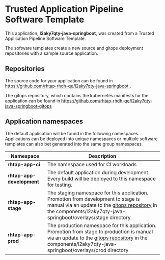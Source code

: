 # Trusted Application Pipeline Software Template

This application, **l2aky7qty-java-springboot**, was created from a Trusted Application Pipeline Software Template.

The software templates create a new source and gitops deployment repositories with a sample source application. 

## Repositories

The source code for your application can be found in [https://github.com/rhtap-rhdh-qe/l2aky7qty-java-springboot ](https://github.com/rhtap-rhdh-qe/l2aky7qty-java-springboot ).
 
The gitops repository, which contains the kubernetes manifests for the application can be found in 
[https://github.com/rhtap-rhdh-qe/l2aky7qty-java-springboot-gitops ](https://github.com/rhtap-rhdh-qe/l2aky7qty-java-springboot-gitops ) 

## Application namespaces 

The default application will be found in the following namespaces. Applications can be deployed into unique namespaces or multiple software templates can also bet generated into the same group namespaces.  

|  Namespace   |  Description   |  
| -------- | -------- |
| **rhtap-app-ci** | The namespace used for CI workloads |
| **rhtap-app-development** | The default application during development. Every build will be deployed to this namespace for testing. |
| **rhtap-app-stage** | The staging namespace for this application. Promotion from development to stage is manual via an update to the [gitops repository](https://github.com/rhtap-rhdh-qe/l2aky7qty-java-springboot-gitops ) in the components/l2aky7qty-java-springboot/overlays/stage directory |
| **rhtap-app-prod** | The production namespace for this application. Promotion from stage to production is manual via an update to the [gitops repository](https://github.com/rhtap-rhdh-qe/l2aky7qty-java-springboot-gitops ) in the components/l2aky7qty-java-springboot/overlays/prod directory |